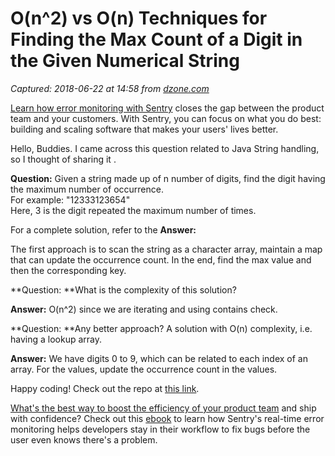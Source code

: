 # O(n^2) vs O(n) Techniques for Finding the Max Count of a Digit in the Given Numerical String

_Captured: 2018-06-22 at 14:58 from [dzone.com](https://dzone.com/articles/on2-vs-on-techniques-for-finding-the-max-count-of?edition=383245&utm_source=Zone%20Newsletter&utm_medium=email&utm_campaign=performance%202018-06-22)_

[Learn how error monitoring with Sentry](https://dzone.com/go?i=286425&u=https%3A%2F%2Fsentry.io%2F_%2Flp%2Ftelephone-game-ebook%2F%3Futm_source%3Dadvertisement%26utm_medium%3Dtext%26utm_content%3Ddzoneperformancezone%26utm_campaign%3Dsponsorship) closes the gap between the product team and your customers. With Sentry, you can focus on what you do best: building and scaling software that makes your users' lives better.

Hello, Buddies. I came across this question related to Java String handling, so I thought of sharing it .

**Question:** Given a string made up of n number of digits, find the digit having the maximum number of occurrence.   
For example: "12333123654"  
Here, 3 is the digit repeated the maximum number of times.

For a complete solution, refer to the **Answer:**

The first approach is to scan the string as a character array, maintain a map that can update the occurrence count. In the end, find the max value and then the corresponding key.

**Question: **What is the complexity of this solution?

**Answer:** O(n^2) since we are iterating and using contains check.

**Question: **Any better approach? A solution with O(n) complexity, i.e. having a lookup array.

**Answer:** We have digits 0 to 9, which can be related to each index of an array. For the values, update the occurrence count in the values.

Happy coding! Check out the repo at [this link](https://github.com/namitsharma99/numArrayFindMaxOccurrence/blob/master/NumericalString.java).

[What's the best way to boost the efficiency of your product team](https://dzone.com/go?i=286426&u=https%3A%2F%2Fsentry.io%2F_%2Flp%2Ftelephone-game-ebook%2F%3Futm_source%3Dadvertisement%26utm_medium%3Dtext%26utm_content%3Ddzoneperformancezone%26utm_campaign%3Dsponsorship) and ship with confidence? Check out this [ebook](https://dzone.com/go?i=286426&u=https%3A%2F%2Fsentry.io%2F_%2Flp%2Ftelephone-game-ebook%2F%3Futm_source%3Dadvertisement%26utm_medium%3Dtext%26utm_content%3Ddzoneperformancezone%26utm_campaign%3Dsponsorship) to learn how Sentry's real-time error monitoring helps developers stay in their workflow to fix bugs before the user even knows there's a problem.
